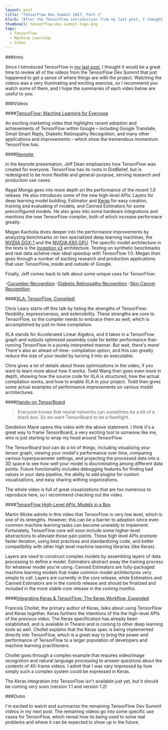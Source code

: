 ```yaml
---
layout: post
title: "TensorFlow Dev Summit 2017, Part 1"
blurb: "After the TensorFlow introduction from my last post, I thought it would be interested to take stock in where the community is currently from their 2017 developer summit."
thumbnail: tensorflow-dev-summit-logo.png
tags: 
  - TensorFlow
  - Machine Learning
  - Video
---
```


###Intro

Since I introduced TensorFlow in [my last post](http://www.datajourneyman.com/2017/02/20/intro-to-tensor-flow.html), I thought it would be a great time to review all of the videos from the TensorFlow Dev Summit that just happened to get a sense of where things are with the project. Watching the videos was a very illuminating and exciting exercise, so I recommend you watch some of them, and I hope the summaries of each video below are useful to you.

###Videos

####[TensorFlow: Machine Learning for Everyone](https://www.youtube.com/watch?v=-F-TQJtbFMs&index=2&list=PLOU2XLYxmsIKGc_NBoIhTn2Qhraji53cv)

An exciting marketing video that highlights recent adoption and achievements of TensorFlow within Google – including Google Translate, Gmail Smart Reply, Diabetic Retinopathy Recognition, and many other applications and improvements – which show the tremendous momentum TensorFlow has.

####[Keynote](https://www.youtube.com/watch?v=4n1AHvDvVvw&index=3&list=PLOU2XLYxmsIKGc_NBoIhTn2Qhraji53cv)

In the keynote presentation, Jeff Dean emphasizes how TensorFlow was created for everyone. TensorFlow has its roots in DistBelief, but is redesigned to be more flexible and general-purpose, serving research and production use cases. 

Ragat Monga goes into more depth on the performance of the recent 1.0 release. He also introduces some of the new high-level APIs: Layers for deep learning model building; Estimator and [Keras](https://keras.io) for easy creation, training and evaluating of models; and Canned Estimators for some preconfigured models. He also goes into some hardware integrations and mentions the new TensorFlow compiler, both of which increase performace greatly.

Megan Kacholia dives deeper into the performance improvements by analyzing benchmarks on two specialized deep learning machines, the [NVIDIA DGX-1](http://nvidianews.nvidia.com/news/nvidia-launches-world-s-first-deep-learning-supercomputer) and the [NVIDIA K80 GPU](http://www.nvidia.com/object/tesla-k80.html). The specific model architecture in the tests is the [Inception v3](https://github.com/tensorflow/models/tree/master/inception) architecture. Testing on synthetic benchmarks and real data acheive near ideal speedup with TensorFlow 1.0. Megan then goes through a number of exciting research and production applications that user TensorFlow, inside and outside of Google.

Finally, Jeff comes back to talk about some unique uses for TensorFlow:

-[Cucumber Recognition](http://workpiles.com/2016/02/tensorflow-cnn-cucumber/)
-[Diabetic Retinopathy Recognition](http://jeffreydf.github.io/diabetic-retinopathy-detection/)
-[Skin Cancer Recognition](http://news.stanford.edu/2017/01/25/artificial-intelligence-used-identify-skin-cancer/)

####[XLA: TensorFlow, Compiled!](https://www.youtube.com/watch?v=kAOanJczHA0&index=4&list=PLOU2XLYxmsIKGc_NBoIhTn2Qhraji53cv)

Chris Leary starts off this talk by listing the strengths of TensorFlow: flexibility, expressiveness, and extensibility. These strengths are core to TensorFlow, so the compiler needs to embrace them as well, which is accomplished by just-in-time compilation. 

XLA stands for Accelerated Linear Algebra, and it takes in a TensorFlow graph and outputs optimized assembly code for better performance than running TensorFlow in a purely interpreted manner. But wait, there's more! There's also an ahead-of-time- compilation option, and this can greatly reduce the size of your model by turning it into an executable. 

Chris gives a lot of details about these optimizations in the video, if you want to learn more about how it works. Todd Wang then goes even more in depth, showing how the source code for XLA is structured, how the actual compilation works, and how to enable XLA in your project. Todd then gives some actual examples of performance improvements on various model architectures.

####[Hands-on TensorBoard](https://www.youtube.com/watch?v=eBbEDRsCmv4)

> Everyone knows that neural networks can sometimes be a bit of a black box. So we want TensorBoard to be a flashlight.

Dandelion Mané opens this video with the above statement. I think it's a great way to frame TensorBoard, a very exciting tool to someone like me, who is just starting to wrap my head around TensorFlow. 

The TensorBoard tool can do a lot of things, including visualizing your tensor graph, viewing your model's performance over time, comparing various hyperparameter settings, and projecting the processed data into a 3D space to see how well your model is discriminating among different data points. Future functionality includes debugging features for finding bad values in your data pipeline, the ability to add plugins for custom visualizations, and easy sharing withing organizations.

The whole video is full of great visualizations that are too numerous to reproduce here, so I recommend checking out the video.

####[TensorFlow High-Level APIs: Models in a Box](https://www.youtube.com/watch?v=t64ortpgS-E&index=6&list=PLOU2XLYxmsIKGc_NBoIhTn2Qhraji53cv)

Martin Wicke admits in this video that TensorFlow is very low level, which is one of its strengths. However, this can be a barrier to adoption since even common machine learning tasks can become unwieldy to implement. Fortunately, TensorFlow core will soon include some higher-level abstractions to alleviate those pain points. These high level APIs promote faster iteration, using best practices and standardizing code, and better compatibility with other high level machine learning libraries (like Keras).

Layers are used to construct complex models by assembling layers of data processing to define a model. Estimators abstract away the training process for whatever model you're using. Canned Estimators are fully-packaged machine learning models that make common model architectures very simple to call. Layers are currently in the core release, while Estimators and Canned Estimators are in the contrib release and should be finalized and included in the more stable core release in the coming months.

####[Integrating Keras & TensorFlow: The Keras Workflow, Expanded](https://www.youtube.com/watch?v=UeheTiBJ0Io)

Francois Chollet, the primary author of Keras, talks about using TensorFlow and Keras together. Keras furthers the intentions of the the high-level APIs of the previous video. The Keras specification has already been established, and is available in Theano and is coming to other deep learning tools as well. Chollet explains that the Keras spec is being implemented directly into TensorFlow, which is a great way to bring the power and performance of TensorFlow to a larger population of developers and machine learning practitioners.

Chollet goes through a complex example that requires video/image recognition and natural language processing to answer questions about the contents of 40-frame videos. I admit that I was vary impressed by how simply such a complex system could be expressed in Keras.

The Keras integration into TensorFlow isn't available just yet, but it should be coming very soon (version 1.1 and version 1.2)

###Outro

I'm excited to watch and summarize the remaining TensorFlow Dev Summit videos in my next post. The remaining videos go into some specific use cases for TensorFlow, which reveal how its being used to solve real problems and where it can be expected to show up in the future.

